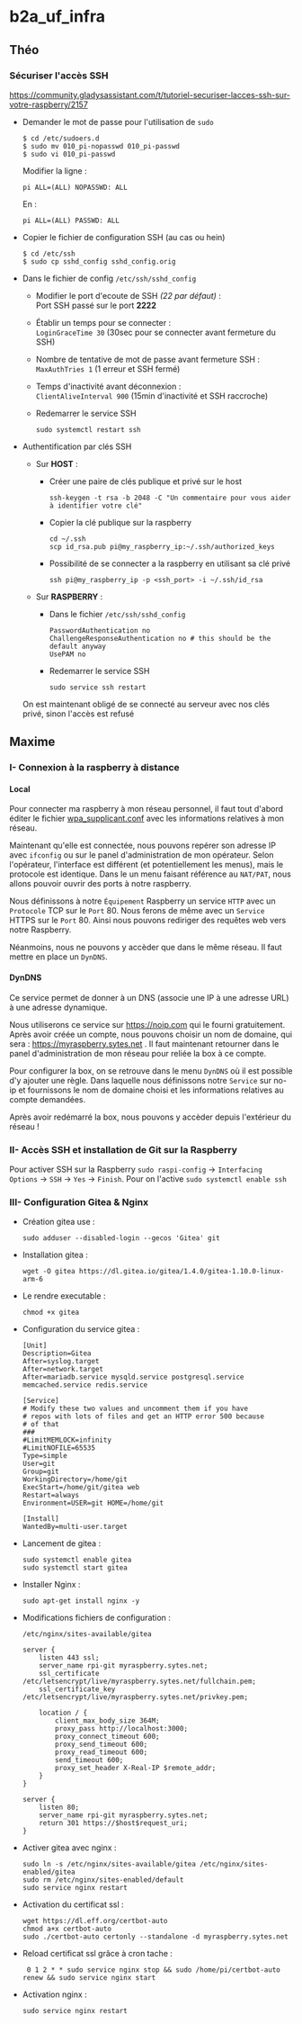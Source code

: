 # b2a_uf_infra

## Théo

### Sécuriser l'accès SSH

https://community.gladysassistant.com/t/tutoriel-securiser-lacces-ssh-sur-votre-raspberry/2157

-   Demander le mot de passe pour l'utilisation de `sudo`

    ```
    $ cd /etc/sudoers.d
    $ sudo mv 010_pi-nopasswd 010_pi-passwd
    $ sudo vi 010_pi-passwd
    ```

    Modifier la ligne :

    ```
    pi ALL=(ALL) NOPASSWD: ALL
    ```

    En :

    ```
    pi ALL=(ALL) PASSWD: ALL
    ```

-   Copier le fichier de configuration SSH (au cas ou hein)

    ```
    $ cd /etc/ssh
    $ sudo cp sshd_config sshd_config.orig
    ```

-   Dans le fichier de config `/etc/ssh/sshd_config`

    -   Modifier le port d'ecoute de SSH _(22 par défaut)_ :  
        Port SSH passé sur le port **2222**

    -   Établir un temps pour se connecter :  
        `LoginGraceTime 30` (30sec pour se connecter avant fermeture du SSH)

    -   Nombre de tentative de mot de passe avant fermeture SSH :  
        `MaxAuthTries 1` (1 erreur et SSH fermé)

    -   Temps d'inactivité avant déconnexion :  
        `ClientAliveInterval 900` (15min d'inactivité et SSH raccroche)

    -   Redemarrer le service SSH
        ```
        sudo systemctl restart ssh
        ```

-   Authentification par clés SSH

    -   Sur **HOST** :

        -   Créer une paire de clés publique et privé sur le host

            ```
            ssh-keygen -t rsa -b 2048 -C "Un commentaire pour vous aider à identifier votre clé"
            ```

        -   Copier la clé publique sur la raspberry
            ```
            cd ~/.ssh
            scp id_rsa.pub pi@my_raspberry_ip:~/.ssh/authorized_keys
            ```
        -   Possibilité de se connecter a la raspberry en utilisant sa clé privé
            ```
            ssh pi@my_raspberry_ip -p <ssh_port> -i ~/.ssh/id_rsa
            ```

    -   Sur **RASPBERRY** :
        -   Dans le fichier `/etc/ssh/sshd_config`
            ```
            PasswordAuthentication no
            ChallengeResponseAuthentication no # this should be the default anyway
            UsePAM no
            ```
        -   Redemarrer le service SSH
            ```
            sudo service ssh restart
            ```

    On est maintenant obligé de se connecté au serveur avec nos clés privé, sinon l'accès est refusé

## Maxime

### I- Connexion à la raspberry à distance
#### Local
Pour connecter ma raspberry à mon réseau personnel, il faut tout d'abord éditer le fichier [wpa_supplicant.conf](connexion_raspberry/wap_supplicant.conf) avec les informations relatives à mon réseau.

Maintenant qu'elle est connectée, nous pouvons repérer son adresse IP avec `ifconfig` ou sur le panel d'administration de mon opérateur.
Selon l'opérateur, l'interface est différent (et potentiellement les menus), mais le protocole est identique. Dans le un menu faisant référence au `NAT/PAT`, nous allons pouvoir ouvrir des ports à notre raspberry.

Nous définissons à notre `Équipement` Raspberry un service `HTTP` avec un `Protocole` TCP sur le `Port` 80. Nous ferons de même avec un `Service` HTTPS sur le `Port` 80. Ainsi nous pouvons rediriger des requêtes web vers notre Raspberry.

Néanmoins, nous ne pouvons y accèder que dans le même réseau. Il faut mettre en place un `DynDNS`.

#### DynDNS
Ce service permet de donner à un DNS (associe une IP à une adresse URL) à une adresse dynamique.

Nous utiliserons ce service sur https://noip.com qui le fourni gratuitement. Après avoir créée un compte, nous pouvons choisir un nom de domaine, qui sera : https://myraspberry.sytes.net . Il faut maintenant retourner dans le panel d'administration de mon réseau pour reliée la box à ce compte.

Pour configurer la box, on se retrouve dans le menu `DynDNS` où il est possible d'y ajouter une règle. Dans laquelle nous définissons notre `Service` sur no-ip et fournissons le nom de domaine choisi et les informations relatives au compte demandées.

Après avoir redémarré la box, nous pouvons y accèder depuis l'extérieur du réseau !

### II- Accès SSH et installation de Git sur la Raspberry

Pour activer SSH sur la Raspberry `sudo raspi-config` -> `Interfacing Options` -> `SSH` -> `Yes` -> `Finish`.
Pour on l'active `sudo systemctl enable ssh`

### III- Configuration Gitea & Nginx

-   Création gitea use :
    ```
    sudo adduser --disabled-login --gecos 'Gitea' git
    ```
-   Installation gitea :
    ```
    wget -O gitea https://dl.gitea.io/gitea/1.4.0/gitea-1.10.0-linux-arm-6
    ```
-   Le rendre executable :
    ```
    chmod +x gitea
    ```
-   Configuration du service gitea :

    ```
    [Unit]
    Description=Gitea
    After=syslog.target
    After=network.target
    After=mariadb.service mysqld.service postgresql.service memcached.service redis.service

    [Service]
    # Modify these two values and uncomment them if you have
    # repos with lots of files and get an HTTP error 500 because
    # of that
    ###
    #LimitMEMLOCK=infinity
    #LimitNOFILE=65535
    Type=simple
    User=git
    Group=git
    WorkingDirectory=/home/git
    ExecStart=/home/git/gitea web
    Restart=always
    Environment=USER=git HOME=/home/git

    [Install]
    WantedBy=multi-user.target
    ```

-   Lancement de gitea :
    ```
    sudo systemctl enable gitea
    sudo systemctl start gitea
    ```
-   Installer Nginx :
    ```
    sudo apt-get install nginx -y
    ```
-   Modifications fichiers de configuration :

    ```
    /etc/nginx/sites-available/gitea
    ```

    ```
    server {
        listen 443 ssl;
        server_name rpi-git myraspberry.sytes.net;
        ssl_certificate     /etc/letsencrypt/live/myraspberry.sytes.net/fullchain.pem;
        ssl_certificate_key /etc/letsencrypt/live/myraspberry.sytes.net/privkey.pem;

        location / {
            client_max_body_size 364M;
            proxy_pass http://localhost:3000;
            proxy_connect_timeout 600;
            proxy_send_timeout 600;
            proxy_read_timeout 600;
            send_timeout 600;
            proxy_set_header X-Real-IP $remote_addr;
        }
    }

    server {
        listen 80;
        server_name rpi-git myraspberry.sytes.net;
        return 301 https://$host$request_uri;
    }
    ```

-   Activer gitea avec nginx :
    ```
    sudo ln -s /etc/nginx/sites-available/gitea /etc/nginx/sites-enabled/gitea
    sudo rm /etc/nginx/sites-enabled/default
    sudo service nginx restart
    ```
-   Activation du certificat ssl :
    ```
    wget https://dl.eff.org/certbot-auto
    chmod a+x certbot-auto
    sudo ./certbot-auto certonly --standalone -d myraspberry.sytes.net
    ```
-   Reload certificat ssl grâce à cron tache :
    ```
     0 1 2 * * sudo service nginx stop && sudo /home/pi/certbot-auto renew && sudo service nginx start
    ```
-   Activation nginx :
    ```
    sudo service nginx restart
    ```
